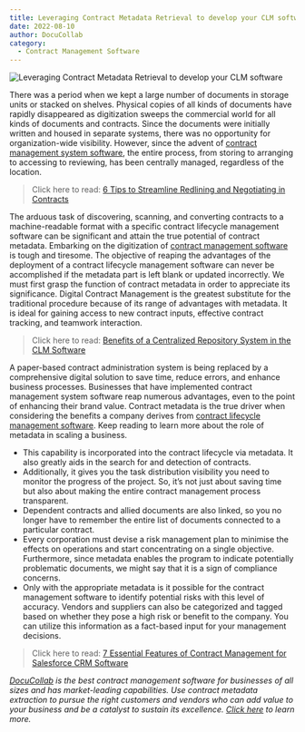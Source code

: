 ```yaml
---
title: Leveraging Contract Metadata Retrieval to develop your CLM software
date: 2022-08-10
author: DocuCollab
category:
  - Contract Management Software
---
```


![Leveraging Contract Metadata Retrieval to develop your CLM software](/img/blog/Leveraging-Contract-Metadata-R-850x429.jpg)

There was a period when we kept a large number of documents in storage units or stacked on shelves. Physical copies of all kinds of documents have rapidly disappeared as digitization sweeps the commercial world for all kinds of documents and contracts. Since the documents were initially written and housed in separate systems, there was no opportunity for organization-wide visibility. However, since the advent of [contract management system software](https://docucollab.com/contract-management-software/), the entire process, from storing to arranging to accessing to reviewing, has been centrally managed, regardless of the location.

> Click here to read: [6 Tips to Streamline Redlining and Negotiating in Contracts](https://docucollab.com/6-tips-to-streamline-redlining-and-negotiating-in-contracts/)

The arduous task of discovering, scanning, and converting contracts to a machine-readable format with a specific contract lifecycle management software can be significant and attain the true potential of contract metadata. Embarking on the digitization of [contract management software](https://docucollab.com/contract-management-software/) is tough and tiresome. The objective of reaping the advantages of the deployment of a contract lifecycle management software can never be accomplished if the metadata part is left blank or updated incorrectly. We must first grasp the function of contract metadata in order to appreciate its significance. Digital Contract Management is the greatest substitute for the traditional procedure because of its range of advantages with metadata. It is ideal for gaining access to new contract inputs, effective contract tracking, and teamwork interaction.

> Click here to read: [Benefits of a Centralized Repository System in the CLM Software](https://docucollab.com/benefits-of-a-centralized-repository-system-in-the-clm-software/)

A paper-based contract administration system is being replaced by a comprehensive digital solution to save time, reduce errors, and enhance business processes. Businesses that have implemented contract management system software reap numerous advantages, even to the point of enhancing their brand value. Contract metadata is the true driver when considering the benefits a company derives from [contract lifecycle management software](https://docucollab.com/contract-management-software/). Keep reading to learn more about the role of metadata in scaling a business.

- This capability is incorporated into the contract lifecycle via metadata. It also greatly aids in the search for and detection of contracts.
- Additionally, it gives you the task distribution visibility you need to monitor the progress of the project. So, it’s not just about saving time but also about making the entire contract management process transparent.
- Dependent contracts and allied documents are also linked, so you no longer have to remember the entire list of documents connected to a particular contract.
- Every corporation must devise a risk management plan to minimise the effects on operations and start concentrating on a single objective. Furthermore, since metadata enables the program to indicate potentially problematic documents, we might say that it is a sign of compliance concerns.
- Only with the appropriate metadata is it possible for the contract management software to identify potential risks with this level of accuracy. Vendors and suppliers can also be categorized and tagged based on whether they pose a high risk or benefit to the company. You can utilize this information as a fact-based input for your management decisions.

> Click here to read: [7 Essential Features of Contract Management for Salesforce CRM Software](https://docucollab.com/seven-essential-features-of-contract-management-solution-for-salesforce-crm-software/)

_[DocuCollab](https://docucollab.com/) is the best contract management software for businesses of all sizes and has market-leading capabilities. Use contract metadata extraction to pursue the right customers and vendors who can add value to your business and be a catalyst to sustain its excellence. [Click here](https://docucollab.com/book-demo/) to learn more._

